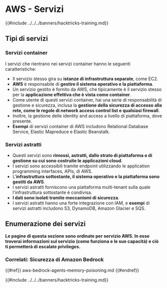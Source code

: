 # AWS - Servizi

{{#include ../../../banners/hacktricks-training.md}}

## Tipi di servizi

### Servizi container

I servizi che rientrano nei servizi container hanno le seguenti caratteristiche:

- Il servizio stesso gira su **istanze di infrastruttura separate**, come EC2.
- **AWS** è responsabile di **gestire il sistema operativo e la piattaforma**.
- Un servizio gestito è fornito da AWS, che tipicamente è il servizio stesso per la **applicazione effettiva che è vista come container**.
- Come utente di questi servizi container, hai una serie di responsabilità di gestione e sicurezza, inclusa la **gestione della sicurezza di accesso alla rete, come le regole di network access control list e qualsiasi firewall**.
- Inoltre, la gestione delle identity and access a livello di piattaforma, dove presente.
- **Esempi** di servizi container di AWS includono Relational Database Service, Elastic Mapreduce e Elastic Beanstalk.

### Servizi astratti

- Questi servizi sono **rimossi, astratti, dallo strato di piattaforma o di gestione su cui sono costruite le applicazioni cloud**.
- I servizi sono accessibili tramite endpoint utilizzando le application programming interfaces, APIs, di AWS.
- L'**infrastruttura sottostante, il sistema operativo e la piattaforma sono gestiti da AWS**.
- I servizi astratti forniscono una piattaforma multi-tenant sulla quale l'infrastruttura sottostante è condivisa.
- **I dati sono isolati tramite meccanismi di sicurezza**.
- I servizi astratti hanno una forte integrazione con IAM, e **esempi** di servizi astratti includono S3, DynamoDB, Amazon Glacier e SQS.

## Enumerazione dei servizi

**Le pagine di questa sezione sono ordinate per servizio AWS. In esse troverai informazioni sul servizio (come funziona e le sue capacità) e ciò ti permetterà di escalate privileges.**


### Correlati: Sicurezza di Amazon Bedrock

{{#ref}}
aws-bedrock-agents-memory-poisoning.md
{{#endref}}

{{#include ../../../banners/hacktricks-training.md}}
